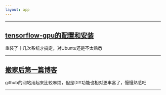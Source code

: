 ```yaml
---
layout: app
---
```


* * *
## [tensorflow-gpu的配置和安装](./blog/blog_2.html)
重装了十几次系统才搞定，对Ubuntu还是不太熟悉

* * *

## [搬家后第一篇博客](./blog/blog_1.html)
github的网站用起来比较麻烦，但是DIY功能也相对更丰富了，慢慢熟悉吧

* * *
